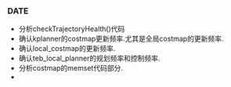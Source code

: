 ### DATE
- 分析checkTrajectoryHealth()代码
- 确认kplanner的costmap更新频率.尤其是全局costmap的更新频率.
- 确认local_costmap的更新频率.
- 确认teb_local_planner的规划频率和控制频率.
- 分析costmap的memset代码部分.
- 